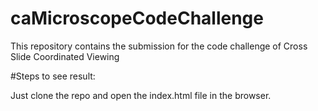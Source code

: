# caMicroscopeCodeChallenge
This repository contains the submission for the code challenge of Cross Slide Coordinated Viewing

#Steps to see result:

Just clone the repo and open the index.html file in the browser.
